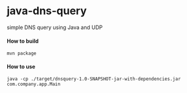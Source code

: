 # java-dns-query
simple DNS query using Java and UDP

#### How to build

    mvn package

#### How to use

    java -cp ./target/dnsquery-1.0-SNAPSHOT-jar-with-dependencies.jar com.company.app.Main
